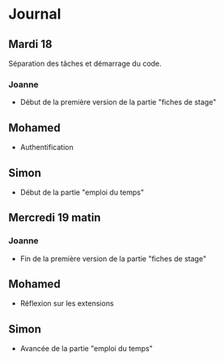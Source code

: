 # Journal

## Mardi 18

Séparation des tâches et démarrage du code.

### Joanne

* Début de la première version de la partie "fiches de stage"

## Mohamed

* Authentification

## Simon

* Début de la partie "emploi du temps"

## Mercredi 19 matin

### Joanne

* Fin de la première version de la partie "fiches de stage"

## Mohamed

* Réflexion sur les extensions

## Simon

* Avancée de la partie "emploi du temps"